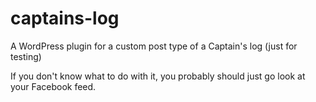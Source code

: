 # captains-log
A WordPress plugin for a custom post type of a Captain's log (just for testing)

If you don't know what to do with it, you probably should just go look at your Facebook feed.
